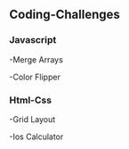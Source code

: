 ## Coding-Challenges
<h3>Javascript</h3>

-Merge Arrays

-Color Flipper

<h3>Html-Css</h3>

-Grid Layout

-Ios Calculator 
